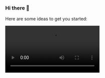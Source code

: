 ### Hi there 👋



Here are some ideas to get you started:

<video src="http://www.example.com/movie.ogg" controls>
  Your browser does not support the video tag.
</video>
